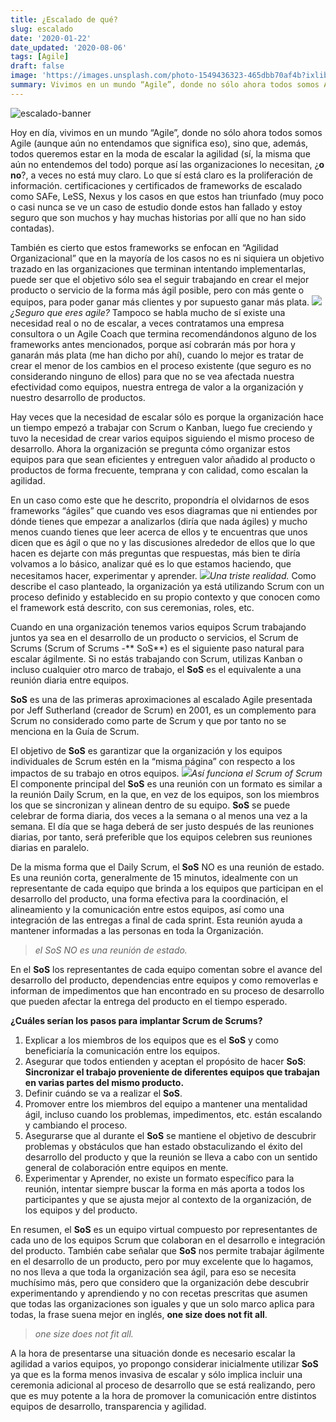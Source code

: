 ```yaml
---
title: ¿Escalado de qué?
slug: escalado
date: '2020-01-22'
date_updated: '2020-08-06'
tags: [Agile]
draft: false
image: 'https://images.unsplash.com/photo-1549436323-465dbb70af4b?ixlib=rb-1.2.1&q=80&fm=jpg&crop=entropy&cs=tinysrgb&w=2000&fit=max&ixid=eyJhcHBfaWQiOjExNzczfQ'
summary: Vivimos en un mundo “Agile”, donde no sólo ahora todos somos Agile (aunque aún no entendamos que significa eso), sino que, además, todos queremos estar en la moda de escalar la agilidad,
---
```


![escalado-banner](https://images.unsplash.com/photo-1549436323-465dbb70af4b?ixlib=rb-1.2.1&q=80&fm=jpg&crop=entropy&cs=tinysrgb&w=2000&fit=max&ixid=eyJhcHBfaWQiOjExNzczfQ)

Hoy en día, vivimos en un mundo “Agile”, donde no sólo ahora todos somos Agile (aunque aún no entendamos que significa eso), sino que, además, todos queremos estar en la moda de escalar la agilidad (sí, la misma que aún no entendemos del todo) porque así las organizaciones lo necesitan, ¿**o no**?, a veces no está muy claro. Lo que sí está claro es la proliferación de información. certificaciones y certificados de frameworks de escalado como SAFe, LeSS, Nexus y los casos en que estos han triunfado (muy poco o casi nunca se ve un caso de estudio donde estos han fallado y estoy seguro que son muchos y hay muchas historias por allí que no han sido contadas).

También es cierto que estos frameworks se enfocan en “Agilidad Organizacional” que en la mayoría de los casos no es ni siquiera un objetivo trazado en las organizaciones que terminan intentando implementarlas, puede ser que el objetivo sólo sea el seguir trabajando en crear el mejor producto o servicio de la forma más ágil posible, pero con más gente o equipos, para poder ganar más clientes y por supuesto ganar más plata.
![](https://digitalpress.fra1.cdn.digitaloceanspaces.com/cd0euxp/2020/08/image-3.png)_¿Seguro que eres agile?_
Tampoco se habla mucho de sí existe una necesidad real o no de escalar, a veces contratamos una empresa consultora o un Agile Coach que termina recomendándonos alguno de los frameworks antes mencionados, porque así cobrarán más por hora y ganarán más plata (me han dicho por ahí), cuando lo mejor es tratar de crear el menor de los cambios en el proceso existente (que seguro es no considerando ninguno de ellos) para que no se vea afectada nuestra efectividad como equipos, nuestra entrega de valor a la organización y nuestro desarrollo de productos.

Hay veces que la necesidad de escalar sólo es porque la organización hace un tiempo empezó a trabajar con Scrum o Kanban, luego fue creciendo y tuvo la necesidad de crear varios equipos siguiendo el mismo proceso de desarrollo. Ahora la organización se pregunta cómo organizar estos equipos para que sean eficientes y entreguen valor añadido al producto o productos de forma frecuente, temprana y con calidad, como escalan la agilidad.

En un caso como este que he descrito, propondría el olvidarnos de esos frameworks “ágiles” que cuando ves esos diagramas que ni entiendes por dónde tienes que empezar a analizarlos (diría que nada ágiles) y mucho menos cuando tienes que leer acerca de ellos y te encuentras que unos dicen que es ágil o que no y las discusiones alrededor de ellos que lo que hacen es dejarte con más preguntas que respuestas, más bien te diría volvamos a lo básico, analizar qué es lo que estamos haciendo, que necesitamos hacer, experimentar y aprender.
![](https://digitalpress.fra1.cdn.digitaloceanspaces.com/cd0euxp/2020/08/image-4.png)_Una triste realidad._
Como describe el caso planteado, la organización ya está utilizando Scrum con un proceso definido y establecido en su propio contexto y que conocen como el framework está descrito, con sus ceremonias, roles, etc.

Cuando en una organización tenemos varios equipos Scrum trabajando juntos ya sea en el desarrollo de un producto o servicios, el Scrum de Scrums (Scrum of Scrums -** SoS**) es el siguiente paso natural para escalar ágilmente. Si no estás trabajando con Scrum, utilizas Kanban o incluso cualquier otro marco de trabajo, el **SoS** es el equivalente a una reunión diaria entre equipos.

**SoS** es una de las primeras aproximaciones al escalado Agile presentada por Jeff Sutherland (creador de Scrum) en 2001, es un complemento para Scrum no considerado como parte de Scrum y que por tanto no se menciona en la Guía de Scrum.

El objetivo de **SoS** es garantizar que la organización y los equipos individuales de Scrum estén en la “misma página” con respecto a los impactos de su trabajo en otros equipos.
![](https://digitalpress.fra1.cdn.digitaloceanspaces.com/cd0euxp/2020/08/image-5.png)_Así funciona el Scrum of Scrum_
El componente principal del **SoS** es una reunión con un formato es similar a la reunión Daily Scrum, en la que, en vez de los equipos, son los miembros los que se sincronizan y alinean dentro de su equipo. **SoS** se puede celebrar de forma diaria, dos veces a la semana o al menos una vez a la semana. El día que se haga deberá de ser justo después de las reuniones diarias, por tanto, será preferible que los equipos celebren sus reuniones diarias en paralelo.

De la misma forma que el Daily Scrum, el **SoS** NO es una reunión de estado. Es una reunión corta, generalmente de 15 minutos, idealmente con un representante de cada equipo que brinda a los equipos que participan en el desarrollo del producto, una forma efectiva para la coordinación, el alineamiento y la comunicación entre estos equipos, así como una integración de las entregas a final de cada sprint. Esta reunión ayuda a mantener informadas a las personas en toda la Organización.

> _el SoS NO es una reunión de estado._

En el **SoS** los representantes de cada equipo comentan sobre el avance del desarrollo del producto, dependencias entre equipos y como removerlas e informan de impedimentos que han encontrado en su proceso de desarrollo que pueden afectar la entrega del producto en el tiempo esperado.

**¿Cuáles serían los pasos para implantar Scrum de Scrums?**

1. Explicar a los miembros de los equipos que es el **SoS** y como beneficiaría la comunicación entre los equipos.
2. Asegurar que todos entienden y aceptan el propósito de hacer **SoS**: **Sincronizar el trabajo proveniente de diferentes equipos que trabajan en varias partes del mismo producto.**
3. Definir cuándo se va a realizar el **SoS**.
4. Promover entre los miembros del equipo a mantener una mentalidad ágil, incluso cuando los problemas, impedimentos, etc. están escalando y cambiando el proceso.
5. Asegurarse que al durante el **SoS** se mantiene el objetivo de descubrir problemas y obstáculos que han estado obstaculizando el éxito del desarrollo del producto y que la reunión se lleva a cabo con un sentido general de colaboración entre equipos en mente.
6. Experimentar y Aprender, no existe un formato específico para la reunión, intentar siempre buscar la forma en más aporta a todos los participantes y que se ajusta mejor al contexto de la organización, de los equipos y del producto.

En resumen, el **SoS** es un equipo virtual compuesto por representantes de cada uno de los equipos Scrum que colaboran en el desarrollo e integración del producto. También cabe señalar que **SoS** nos permite trabajar ágilmente en el desarrollo de un producto, pero por muy excelente que lo hagamos, no nos lleva a que toda la organización sea ágil, para eso se necesita muchísimo más, pero que considero que la organización debe descubrir experimentando y aprendiendo y no con recetas prescritas que asumen que todas las organizaciones son iguales y que un solo marco aplica para todas, la frase suena mejor en inglés, **one size does not fit all**.

> _one size does not fit all._

A la hora de presentarse una situación donde es necesario escalar la agilidad a varios equipos, yo propongo considerar inicialmente utilizar **SoS** ya que es la forma menos invasiva de escalar y sólo implica incluir una ceremonia adicional al proceso de desarrollo que se está realizando, pero que es muy potente a la hora de promover la comunicación entre distintos equipos de desarrollo, transparencia y agilidad.
